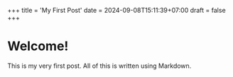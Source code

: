 +++
title = 'My First Post'
date = 2024-09-08T15:11:39+07:00
draft = false
+++
# Welcome!

This is my very first post. All of this is written using Markdown.